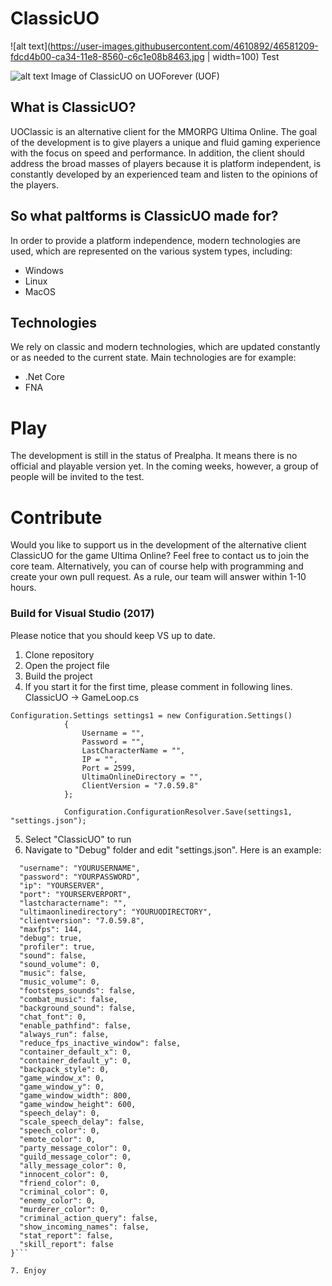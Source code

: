 # ClassicUO
![alt text](https://user-images.githubusercontent.com/4610892/46581209-fdcd4b00-ca34-11e8-8560-c6c1e08b8463.jpg | width=100)
Test

![alt text](https://serving.photos.photobox.com/16802059d3745e0750d2b1d054284d0e8bd13156ba39240b1c8a37658eb68c2f89b769c1.jpg)
Image of ClassicUO on UOForever (UOF)

## What is ClassicUO?
UOClassic is an alternative client for the MMORPG Ultima Online. The goal of the development is to give players a unique and fluid gaming experience with the focus on speed and performance. In addition, the client should address the broad masses of players because it is platform independent, is constantly developed by an experienced team and listen to the opinions of the players.

## So what paltforms is ClassicUO made for?
In order to provide a platform independence, modern technologies are used, which are represented on the various system types, including:
* Windows
* Linux
* MacOS

## Technologies
We rely on classic and modern technologies, which are updated constantly or as needed to the current state. Main technologies are for example:
* .Net Core
* FNA

# Play
The development is still in the status of Prealpha. It means there is no official and playable version yet. In the coming weeks, however, a group of people will be invited to the test.

# Contribute
Would you like to support us in the development of the alternative client ClassicUO for the game Ultima Online? Feel free to contact us to join the core team. Alternatively, you can of course help with programming and create your own pull request. As a rule, our team will answer within 1-10 hours.

### Build for Visual Studio (2017)
Please notice that you should keep VS up to date. 

1. Clone repository
2. Open the project file
3. Build the project
4. If you start it for the first time, please comment in following lines. ClassicUO -> GameLoop.cs
```
Configuration.Settings settings1 = new Configuration.Settings()
            {
                Username = "",
                Password = "",
                LastCharacterName = "",
                IP = "",
                Port = 2599,
                UltimaOnlineDirectory = "",
                ClientVersion = "7.0.59.8"
            };

            Configuration.ConfigurationResolver.Save(settings1, "settings.json");
```
5. Select "ClassicUO" to run
6. Navigate to "Debug" folder and edit "settings.json". Here is an example:
```{
  "username": "YOURUSERNAME",
  "password": "YOURPASSWORD",
  "ip": "YOURSERVER",
  "port": "YOURSERVERPORT",
  "lastcharactername": "",
  "ultimaonlinedirectory": "YOURUODIRECTORY",
  "clientversion": "7.0.59.8",
  "maxfps": 144,
  "debug": true,
  "profiler": true,
  "sound": false,
  "sound_volume": 0,
  "music": false,
  "music_volume": 0,
  "footsteps_sounds": false,
  "combat_music": false,
  "background_sound": false,
  "chat_font": 0,
  "enable_pathfind": false,
  "always_run": false,
  "reduce_fps_inactive_window": false,
  "container_default_x": 0,
  "container_default_y": 0,
  "backpack_style": 0,
  "game_window_x": 0,
  "game_window_y": 0,
  "game_window_width": 800,
  "game_window_height": 600,
  "speech_delay": 0,
  "scale_speech_delay": false,
  "speech_color": 0,
  "emote_color": 0,
  "party_message_color": 0,
  "guild_message_color": 0,
  "ally_message_color": 0,
  "innocent_color": 0,
  "friend_color": 0,
  "criminal_color": 0,
  "enemy_color": 0,
  "murderer_color": 0,
  "criminal_action_query": false,
  "show_incoming_names": false,
  "stat_report": false,
  "skill_report": false
}```

7. Enjoy

